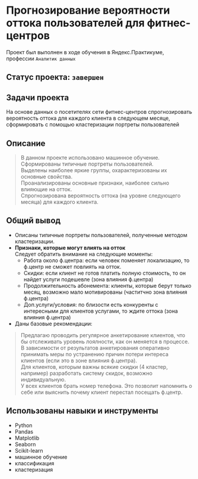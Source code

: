 # Прогнозирование вероятности оттока пользователей для фитнес-центров
Проект был выполнен в ходе обучения в Яндекс.Практикуме, профессии `Аналитик данных`
## Статус проекта: `завершен`
##  Задачи проекта
На основе данных о посетителях сети фитнес-центров спрогнозировать вероятность оттока для каждого клиента в следующем месяце, сформировать с помощью кластеризации портреты пользователей 
## Описание 
> В данном проекте использовано машинное обучение.        
> Cформированы типичные портреты пользователей.    
> Выделены наиболее яркие группы, охарактеризованы их основные свойства.   
> Проанализированы основные признаки, наиболее сильно влияющие на отток.   
> Спрогнозирована вероятность оттока (на уровне следующего месяца) для каждого клиента.
## Общий вывод
*  Описаны типичные портреты пользователей, полученные методом кластеризации.
*  **Признаки, которые могут влиять на отток**   
    Следует обратить внимание на следующие моменты:
     - Работа около ф.центра: если человек поменяет локализацию, то ф.центр не сможет повлиять на отток.
     - Скидки: если клиент не готов платить полную стоимость, то он найдет услуги подешевле (зона влияния ф.центра)
     - Продолжительность абонемента: клиенты, которые берут только месяц, возможно мало мотивированы (частитчно зона влияния ф.центра)
     - Доп.услуги/условия: по близости есть конкуренты с интересными для клиентов услугами, то ждите оттока (зона влияния ф.центра) 
*  Даны базовые рекомендации:   
> Предлагаю проводить регулярное анкетирование клиентов, что бы отслеживать уровень лоялности, как он меняется в процессе. В зависимости от результатов анкетирования оперативно принимать меры по устранению причин потери интереса клиентов (если это в зоне влияния ф.центра).   
> Для клиентов, которым важны всякие скидки (4 кластер, например) разработать систему скидок, возможно индивидуальную.  
> У всех клиентов брать номер телефона. Это позволит напомнить о себе или выяснить почему клиент перестал посещать ф.центр.   

##  Использованы навыки и инструменты
* Python
* Pandas
* Matplotlib
* Seaborn
* Scikit-learn
* машинное обучение
* классификация
* кластеризация
